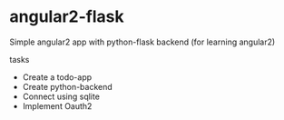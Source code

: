 # angular2-flask
Simple angular2 app with python-flask backend (for learning angular2)

tasks
- Create a todo-app
- Create python-backend
- Connect using sqlite
- Implement Oauth2
